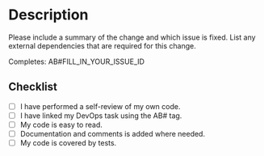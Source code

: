 # Description

Please include a summary of the change and which issue is fixed.
List any external dependencies that are required for this change.

Completes: AB#FILL_IN_YOUR_ISSUE_ID

## Checklist

- [ ] I have performed a self-review of my own code.
- [ ] I have linked my DevOps task using the AB# tag.
- [ ] My code is easy to read.
- [ ] Documentation and comments is added where needed.
- [ ] My code is covered by tests.
